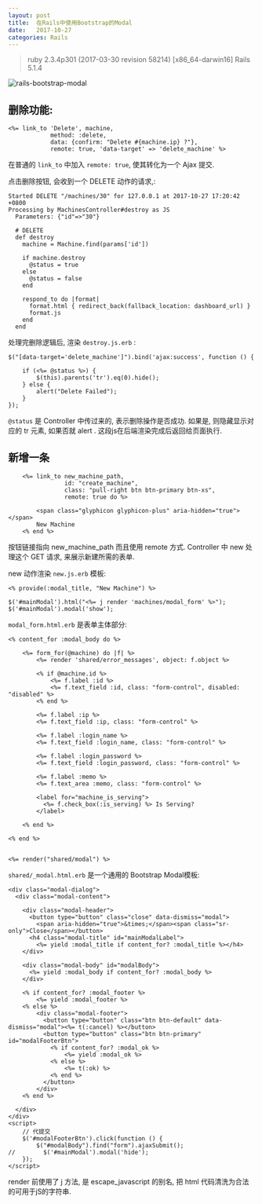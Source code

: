 ```yaml
---
layout: post
title:  在Rails中使用Bootstrap的Modal
date:   2017-10-27
categories: Rails
---
```


> ruby 2.3.4p301 (2017-03-30 revision 58214) [x86_64-darwin16]
> Rails 5.1.4

![rails-bootstrap-modal](/wiki/wiki/rails-bootstrap-modal.png)

## 删除功能:

```
<%= link_to 'Delete', machine,
            method: :delete,
            data: {confirm: "Delete #{machine.ip} ?"},
            remote: true, 'data-target' => 'delete_machine' %>
```

在普通的 `link_to` 中加入 `remote: true`, 使其转化为一个 Ajax 提交.

点击删除按钮, 会收到一个 DELETE 动作的请求,:

```
Started DELETE "/machines/30" for 127.0.0.1 at 2017-10-27 17:20:42 +0800
Processing by MachinesController#destroy as JS
  Parameters: {"id"=>"30"}
```

```
  # DELETE
  def destroy
    machine = Machine.find(params['id'])

    if machine.destroy
      @status = true
    else
      @status = false
    end

    respond_to do |format|
      format.html { redirect_back(fallback_location: dashboard_url) }
      format.js
    end
  end
```

处理完删除逻辑后, 渲染 `destroy.js.erb` :

```
$("[data-target='delete_machine']").bind('ajax:success', function () {

    if (<%= @status %>) {
        $(this).parents('tr').eq(0).hide();
    } else {
        alert("Delete Failed");
    }
});
```

`@status` 是 Controller 中传过来的, 表示删除操作是否成功. 如果是, 则隐藏显示对应的 tr 元素, 如果否就 alert .
这段js在后端渲染完成后返回给页面执行.

## 新增一条

```
    <%= link_to new_machine_path,
                id: "create_machine",
                class: "pull-right btn btn-primary btn-xs",
                remote: true do %>

        <span class="glyphicon glyphicon-plus" aria-hidden="true"></span>
        New Machine
    <% end %>
```

按钮链接指向 new_machine_path 而且使用 remote 方式. Controller 中 new 处理这个 GET 请求, 来展示新建所需的表单.

new 动作渲染 `new.js.erb` 模板:

```
<% provide(:modal_title, "New Machine") %>

$('#mainModal').html("<%= j render 'machines/modal_form' %>");
$('#mainModal').modal('show');
```

`modal_form.html.erb` 是表单主体部分:

```
<% content_for :modal_body do %>

    <%= form_for(@machine) do |f| %>
        <%= render 'shared/error_messages', object: f.object %>

        <% if @machine.id %>
            <%= f.label :id %>
            <%= f.text_field :id, class: "form-control", disabled: "disabled" %>
        <% end %>

        <%= f.label :ip %>
        <%= f.text_field :ip, class: "form-control" %>

        <%= f.label :login_name %>
        <%= f.text_field :login_name, class: "form-control" %>

        <%= f.label :login_password %>
        <%= f.text_field :login_password, class: "form-control" %>

        <%= f.label :memo %>
        <%= f.text_area :memo, class: "form-control" %>

        <label for="machine_is_serving">
          <%= f.check_box(:is_serving) %> Is Serving?
        </label>

    <% end %>

<% end %>


<%= render("shared/modal") %>
```

`shared/_modal.html.erb` 是一个通用的 Bootstrap Modal模板:

```
<div class="modal-dialog">
  <div class="modal-content">

    <div class="modal-header">
      <button type="button" class="close" data-dismiss="modal">
        <span aria-hidden="true">&times;</span><span class="sr-only">Close</span></button>
      <h4 class="modal-title" id="mainModalLabel">
        <%= yield :modal_title if content_for? :modal_title %></h4>
    </div>

    <div class="modal-body" id="modalBody">
      <%= yield :modal_body if content_for? :modal_body %>
    </div>

    <% if content_for? :modal_footer %>
        <%= yield :modal_footer %>
    <% else %>
        <div class="modal-footer">
          <button type="button" class="btn btn-default" data-dismiss="modal"><%= t(:cancel) %></button>
          <button type="button" class="btn btn-primary" id="modalFooterBtn">
            <% if content_for? :modal_ok %>
                <%= yield :modal_ok %>
            <% else %>
                <%= t(:ok) %>
            <% end %>
          </button>
        </div>
    <% end %>

  </div>
</div>
<script>
    // 代提交
    $('#modalFooterBtn').click(function () {
        $("#modalBody").find("form").ajaxSubmit();
//        $('#mainModal').modal('hide');
    });
</script>
```

render 前使用了 j 方法, 是 escape_javascript 的别名, 把 html 代码清洗为合法的可用于jS的字符串.

